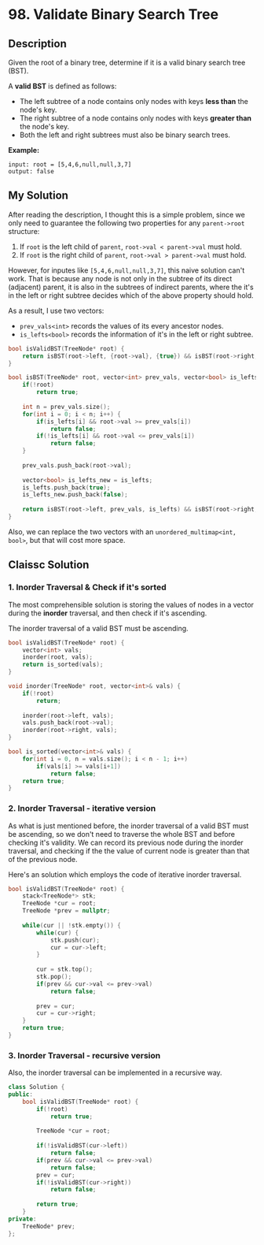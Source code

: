 # 98. Validate Binary Search Tree

## Description
Given the root of a binary tree, determine if it is a valid binary search tree (BST).

A **valid BST** is defined as follows:

- The left subtree of a node contains only nodes with keys **less than** the node's key.
- The right subtree of a node contains only nodes with keys **greater than** the node's key.
- Both the left and right subtrees must also be binary search trees.

**Example:**
```
input: root = [5,4,6,null,null,3,7]
output: false
```

## My Solution
After reading the description, I thought this is a simple problem, since we only need to guarantee the following two properties for any `parent->root` structure:

1. If `root` is the left child of `parent`, `root->val < parent->val` must hold.
2. If `root` is the right child of `parent`, `root->val > parent->val` must hold.

However, for inputes like `[5,4,6,null,null,3,7]`, this naive solution can't work. That is because any node is not only in the subtree of its direct (adjacent) parent, it is also in the subtrees of indirect parents, where the it's in the left or right subtree decides which of the above property should hold.

As a result, I use two vectors:

- `prev_vals<int>` records the values of its every ancestor nodes.
- `is_lefts<bool>` records the information of it's in the left or right subtree.

```C++
bool isValidBST(TreeNode* root) {
    return isBST(root->left, {root->val}, {true}) && isBST(root->right, {root->val}, {false});
}

bool isBST(TreeNode* root, vector<int> prev_vals, vector<bool> is_lefts) {
    if(!root)
        return true;
    
    int n = prev_vals.size();
    for(int i = 0; i < n; i++) {
        if(is_lefts[i] && root->val >= prev_vals[i])
            return false;
        if(!is_lefts[i] && root->val <= prev_vals[i])
            return false;
    }
    
    prev_vals.push_back(root->val);
    
    vector<bool> is_lefts_new = is_lefts;
    is_lefts.push_back(true);
    is_lefts_new.push_back(false);
    
    return isBST(root->left, prev_vals, is_lefts) && isBST(root->right, prev_vals, is_lefts_new);
}
```

Also, we can replace the two vectors with an `unordered_multimap<int, bool>`, but that will cost more space.

## Claissc Solution
### 1. Inorder Traversal & Check if it's sorted
The most comprehensible solution is storing the values of nodes in a vector during the **inorder** traversal, and then check if it's ascending.

The inorder traversal of a valid BST must be ascending.

```C++
bool isValidBST(TreeNode* root) {
    vector<int> vals;
    inorder(root, vals);
    return is_sorted(vals);
}

void inorder(TreeNode* root, vector<int>& vals) {
    if(!root)
        return;
    
    inorder(root->left, vals);
    vals.push_back(root->val);
    inorder(root->right, vals);
}

bool is_sorted(vector<int>& vals) {
    for(int i = 0, n = vals.size(); i < n - 1; i++)
        if(vals[i] >= vals[i+1])
            return false;
    return true;
}
```
### 2. Inorder Traversal - iterative version
As what is just mentioned before, the inorder traversal of a valid BST must be ascending, so we don't need to traverse the whole BST and before checking it's validity. We can record its previous node during the inorder traversal, and checking if the the value of current node is greater than that of the previous node.

Here's an solution which employs the code of iterative inorder traversal.
```C++
bool isValidBST(TreeNode* root) {
    stack<TreeNode*> stk;
    TreeNode *cur = root;
    TreeNode *prev = nullptr;
    
    while(cur || !stk.empty()) {
        while(cur) {
            stk.push(cur);
            cur = cur->left;
        }
        
        cur = stk.top();
        stk.pop();
        if(prev && cur->val <= prev->val)
            return false;
        
        prev = cur;
        cur = cur->right;
    }
    return true;
}
```


### 3. Inorder Traversal - recursive version
Also, the inorder traversal can be implemented in a recursive way.

```C++
class Solution {
public:
    bool isValidBST(TreeNode* root) {
        if(!root)
            return true;
        
        TreeNode *cur = root;
        
        if(!isValidBST(cur->left))
            return false;
        if(prev && cur->val <= prev->val)
            return false;
        prev = cur;
        if(!isValidBST(cur->right))
            return false;
        
        return true;
    }
private:
    TreeNode* prev;
};
```